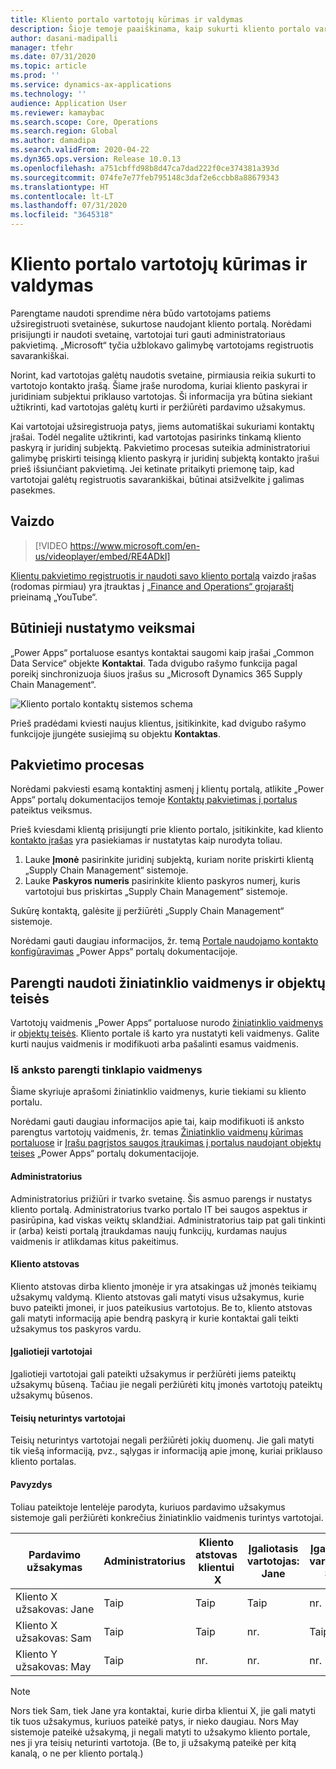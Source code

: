 ```yaml
---
title: Kliento portalo vartotojų kūrimas ir valdymas
description: Šioje temoje paaiškinama, kaip sukurti kliento portalo vartotojų paskyras ir nustatyti jų teises.
author: dasani-madipalli
manager: tfehr
ms.date: 07/31/2020
ms.topic: article
ms.prod: ''
ms.service: dynamics-ax-applications
ms.technology: ''
audience: Application User
ms.reviewer: kamaybac
ms.search.scope: Core, Operations
ms.search.region: Global
ms.author: damadipa
ms.search.validFrom: 2020-04-22
ms.dyn365.ops.version: Release 10.0.13
ms.openlocfilehash: a751cbffd98b8d47ca7dad222f0ce374381a393d
ms.sourcegitcommit: 074fe7e77feb795148c3daf2e6ccbb8a88679343
ms.translationtype: HT
ms.contentlocale: lt-LT
ms.lasthandoff: 07/31/2020
ms.locfileid: "3645318"
---
```

# <a name="create-and-manage-customer-portal-users"></a>Kliento portalo vartotojų kūrimas ir valdymas

Parengtame naudoti sprendime nėra būdo vartotojams patiems užsiregistruoti svetainėse, sukurtose naudojant kliento portalą. Norėdami prisijungti ir naudoti svetainę, vartotojai turi gauti administratoriaus pakvietimą. „Microsoft“ tyčia užblokavo galimybę vartotojams registruotis savarankiškai.

Norint, kad vartotojas galėtų naudotis svetaine, pirmiausia reikia sukurti to vartotojo kontakto įrašą. Šiame įraše nurodoma, kuriai kliento paskyrai ir juridiniam subjektui priklauso vartotojas. Ši informacija yra būtina siekiant užtikrinti, kad vartotojas galėtų kurti ir peržiūrėti pardavimo užsakymus.

Kai vartotojai užsiregistruoja patys, jiems automatiškai sukuriami kontaktų įrašai. Todėl negalite užtikrinti, kad vartotojas pasirinks tinkamą kliento paskyrą ir juridinį subjektą. Pakvietimo procesas suteikia administratoriui galimybę priskirti teisingą kliento paskyrą ir juridinį subjektą kontakto įrašui prieš išsiunčiant pakvietimą. Jei ketinate pritaikyti priemonę taip, kad vartotojai galėtų registruotis savarankiškai, būtinai atsižvelkite į galimas pasekmes.

## <a name="video"></a>Vaizdo
> [!VIDEO https://www.microsoft.com/en-us/videoplayer/embed/RE4ADkI]

[Klientų pakvietimo registruotis ir naudoti savo kliento portalą](https://youtu.be/drGUYHX9QIQ) vaizdo įrašas (rodomas pirmiau) yra įtrauktas į [„Finance and Operations“ grojaraštį](https://www.youtube.com/playlist?list=PLcakwueIHoT_SYfIaPGoOhloFoCXiUSyW) prieinamą „YouTube“.

## <a name="prerequisite-setup"></a>Būtinieji nustatymo veiksmai

„Power Apps“ portaluose esantys kontaktai saugomi kaip įrašai „Common Data Service“ objekte **Kontaktai**. Tada dvigubo rašymo funkcija pagal poreikį sinchronizuoja šiuos įrašus su „Microsoft Dynamics 365 Supply Chain Management“.

![Kliento portalo kontaktų sistemos schema](media/customer-portal-contacts.png "Kliento portalo kontaktų sistemos schema")

Prieš pradėdami kviesti naujus klientus, įsitikinkite, kad dvigubo rašymo funkcijoje įjungėte susiejimą su objektu **Kontaktas**.

## <a name="the-invitation-process"></a>Pakvietimo procesas

Norėdami pakviesti esamą kontaktinį asmenį į klientų portalą, atlikite „Power Apps“ portalų dokumentacijos temoje [Kontaktų pakvietimas į portalus](https://docs.microsoft.com/powerapps/maker/portals/configure/invite-contacts) pateiktus veiksmus.

Prieš kviesdami klientą prisijungti prie kliento portalo, įsitikinkite, kad kliento [kontakto įrašas](https://docs.microsoft.com/powerapps/maker/portals/configure/configure-contacts) yra pasiekiamas ir nustatytas kaip nurodyta toliau.

1. Lauke **Įmonė** pasirinkite juridinį subjektą, kuriam norite priskirti klientą „Supply Chain Management“ sistemoje.
2. Lauke **Paskyros numeris** pasirinkite kliento paskyros numerį, kuris vartotojui bus priskirtas „Supply Chain Management“ sistemoje.

Sukūrę kontaktą, galėsite jį peržiūrėti „Supply Chain Management“ sistemoje.

Norėdami gauti daugiau informacijos, žr. temą [Portale naudojamo kontakto konfigūravimas](https://docs.microsoft.com/powerapps/maker/portals/configure/configure-contacts) „Power Apps“ portalų dokumentacijoje.

## <a name="out-of-box-web-roles-and-entity-permissions"></a>Parengti naudoti žiniatinklio vaidmenys ir objektų teisės

Vartotojų vaidmenis „Power Apps“ portaluose nurodo [žiniatinklio vaidmenys](https://docs.microsoft.com/powerapps/maker/portals/configure/create-web-roles) ir [objektų teisės](https://docs.microsoft.com/powerapps/maker/portals/configure/assign-entity-permissions). Kliento portale iš karto yra nustatyti keli vaidmenys. Galite kurti naujus vaidmenis ir modifikuoti arba pašalinti esamus vaidmenis.

### <a name="out-of-box-web-roles"></a>Iš anksto parengti tinklapio vaidmenys

Šiame skyriuje aprašomi žiniatinklio vaidmenys, kurie tiekiami su kliento portalu.

Norėdami gauti daugiau informacijos apie tai, kaip modifikuoti iš anksto parengtus vartotojų vaidmenis, žr. temas [Žiniatinklio vaidmenų kūrimas portaluose](https://docs.microsoft.com/powerapps/maker/portals/configure/create-web-roles) ir [Įrašu pagrįstos saugos įtraukimas į portalus naudojant objektų teises](https://docs.microsoft.com/powerapps/maker/portals/configure/assign-entity-permissions) „Power Apps“ portalų dokumentacijoje.

#### <a name="administrator"></a>Administratorius

Administratorius prižiūri ir tvarko svetainę. Šis asmuo parengs ir nustatys kliento portalą. Administratorius tvarko portalo IT bei saugos aspektus ir pasirūpina, kad viskas veiktų sklandžiai. Administratorius taip pat gali tinkinti ir (arba) keisti portalą įtraukdamas naujų funkcijų, kurdamas naujus vaidmenis ir atlikdamas kitus pakeitimus.

#### <a name="customer-representative"></a>Kliento atstovas

Kliento atstovas dirba kliento įmonėje ir yra atsakingas už įmonės teikiamų užsakymų valdymą. Kliento atstovas gali matyti visus užsakymus, kurie buvo pateikti įmonei, ir juos pateikusius vartotojus. Be to, kliento atstovas gali matyti informaciją apie bendrą paskyrą ir kurie kontaktai gali teikti užsakymus tos paskyros vardu.

#### <a name="authorized-users"></a>Įgaliotieji vartotojai

Įgaliotieji vartotojai gali pateikti užsakymus ir peržiūrėti jiems pateiktų užsakymų būseną. Tačiau jie negali peržiūrėti kitų įmonės vartotojų pateiktų užsakymų būsenos.

#### <a name="unauthorized-users"></a>Teisių neturintys vartotojai

Teisių neturintys vartotojai negali peržiūrėti jokių duomenų. Jie gali matyti tik viešą informaciją, pvz., sąlygas ir informaciją apie įmonę, kuriai priklauso kliento portalas.

#### <a name="example"></a>Pavyzdys

Toliau pateiktoje lentelėje parodyta, kuriuos pardavimo užsakymus sistemoje gali peržiūrėti konkrečius žiniatinklio vaidmenis turintys vartotojai.

| Pardavimo užsakymas | Administratorius | Kliento atstovas klientui &nbsp;X | Įgaliotasis vartotojas: Jane | Įgaliotasis vartotojas: Sam | Teisių neturintis vartotojas: May |
|---|---|---|---|---|---|
| Kliento&nbsp;X užsakovas:&nbsp;Jane | Taip | Taip | Taip | nr. | nr. |
| Kliento&nbsp;X užsakovas:&nbsp;Sam | Taip | Taip | nr. | Taip | nr. |
| Kliento&nbsp;Y užsakovas:&nbsp;May | Taip | nr. | nr. | nr. | nr. |

> [!NOTE]
> Nors tiek Sam, tiek Jane yra kontaktai, kurie dirba klientui X, jie gali matyti tik tuos užsakymus, kuriuos pateikė patys, ir nieko daugiau. Nors May sistemoje pateikė užsakymą, ji negali matyti to užsakymo kliento portale, nes ji yra teisių neturinti vartotoja. (Be to, ji užsakymą pateikė per kitą kanalą, o ne per kliento portalą.)
